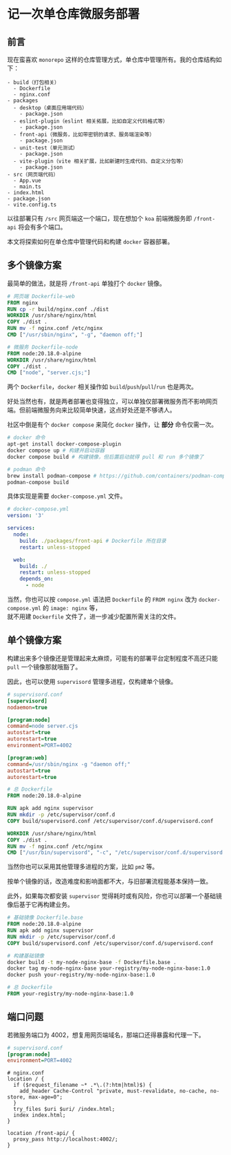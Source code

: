 # 记一次单仓库微服务部署

## 前言

现在蛮喜欢 `monorepo` 这样的仓库管理方式，单仓库中管理所有。我的仓库结构如下：

```
- build（打包相关）
  - Dockerfile
  - nginx.conf
- packages
  - desktop（桌面应用端代码）
    - package.json
  - eslint-plugin（eslint 相关拓展，比如自定义代码格式等）
    - package.json
  - front-api（微服务，比如带密钥的请求、服务端渲染等）
    - package.json
  - unit-test（单元测试）
    - package.json
  - vite-plugin（vite 相关扩展，比如新建时生成代码、自定义分包等）
    - package.json
- src（网页端代码）
  - App.vue
  - main.ts
- index.html
- package.json
- vite.config.ts
```

以往部署只有 `/src` 网页端这一个端口，现在想加个 `koa` 前端微服务即 `/front-api` 将会有多个端口。

本文将探索如何在单仓库中管理代码和构建 `docker` 容器部署。

## 多个镜像方案

最简单的做法，就是将 `/front-api` 单独打个 `docker` 镜像。

```dockerfile
# 网页端 Dockerfile-web
FROM nginx
RUN cp -r build/nginx.conf ./dist
WORKDIR /usr/share/nginx/html
COPY ./dist .
RUN mv -f nginx.conf /etc/nginx
CMD ["/usr/sbin/nginx", "-g", "daemon off;"]
```

```dockerfile
# 微服务 Dockerfile-node
FROM node:20.18.0-alpine
WORKDIR /usr/share/nginx/html
COPY ./dist .
CMD ["node", "server.cjs;"]
```

两个 `Dockerfile`，`docker` 相关操作如 `build`/`push`/`pull`/`run` 也是两次。

好处当然也有，就是两者部署也变得独立，可以单独仅部署微服务而不影响网页端。但前端微服务向来比较简单快速，这点好处还是不够诱人。

社区中倒是有个 `docker compose` 来简化 `docker` 操作，让 **部分** 命令仅需一次。

```bash
# docker 命令
apt-get install docker-compose-plugin
docker compose up # 构建并启动容器
docker compose build # 构建镜像，但后置启动就得 pull 和 run 多个镜像了

# podman 命令
brew install podman-compose # https://github.com/containers/podman-compose
podman-compose build
```

具体实现是需要 `docker-compose.yml` 文件。

```yml
# docker-compose.yml
version: '3'

services:
  node:
    build: ./packages/front-api # Dockerfile 所在目录
    restart: unless-stopped

  web:
    build: ./
    restart: unless-stopped
    depends_on:
      - node
```

当然，你也可以按 `compose.yml` 语法把 `Dockerfile` 的 `FROM nginx` 改为 `docker-compose.yml` 的 `image: nginx` 等，  
就不用建 `Dockerfile` 文件了，进一步减少配置所需关注的文件。

## 单个镜像方案

构建出来多个镜像还是管理起来太麻烦，可能有的部署平台定制程度不高还只能 `pull` 一个镜像那就哦豁了。

因此，也可以使用 `supervisord` 管理多进程，仅构建单个镜像。

```ini
# supervisord.conf
[supervisord]
nodaemon=true

[program:node]
command=node server.cjs
autostart=true
autorestart=true
environment=PORT=4002

[program:web]
command=/usr/sbin/nginx -g "daemon off;"
autostart=true
autorestart=true
```

```dockerfile
# 总 Dockerfile
FROM node:20.18.0-alpine

RUN apk add nginx supervisor
RUN mkdir -p /etc/supervisor/conf.d
COPY build/supervisord.conf /etc/supervisor/conf.d/supervisord.conf

WORKDIR /usr/share/nginx/html
COPY ./dist .
RUN mv -f nginx.conf /etc/nginx
CMD ["/usr/bin/supervisord", "-c", "/etc/supervisor/conf.d/supervisord.conf"]
```

当然你也可以采用其他管理多进程的方案，比如 `pm2` 等。

按单个镜像的话，改造难度和影响面都不大，与旧部署流程能基本保持一致。

此外，如果每次都安装 `supervisor` 觉得耗时或有风险，你也可以部署一个基础镜像后基于它再构建业务。

```dockerfile
# 基础镜像 Dockerfile.base
FROM node:20.18.0-alpine
RUN apk add nginx supervisor
RUN mkdir -p /etc/supervisor/conf.d
COPY build/supervisord.conf /etc/supervisor/conf.d/supervisord.conf
```
```bash
# 构建基础镜像
docker build -t my-node-nginx-base -f Dockerfile.base .
docker tag my-node-nginx-base your-registry/my-node-nginx-base:1.0
docker push your-registry/my-node-nginx-base:1.0
```
```dockerfile
# 总 Dockerfile
FROM your-registry/my-node-nginx-base:1.0
```

## 端口问题

若微服务端口为 4002，想复用网页端域名，那端口还得暴露和代理一下。

```ini
# supervisord.conf
[program:node]
environment=PORT=4002
```

```nginx
# nginx.conf
location / {
  if ($request_filename ~* .*\.(?:htm|html)$) {
    add_header Cache-Control "private, must-revalidate, no-cache, no-store, max-age=0";
  }
  try_files $uri $uri/ /index.html;
  index index.html;
}

location /front-api/ {
  proxy_pass http://localhost:4002/;
}
```
